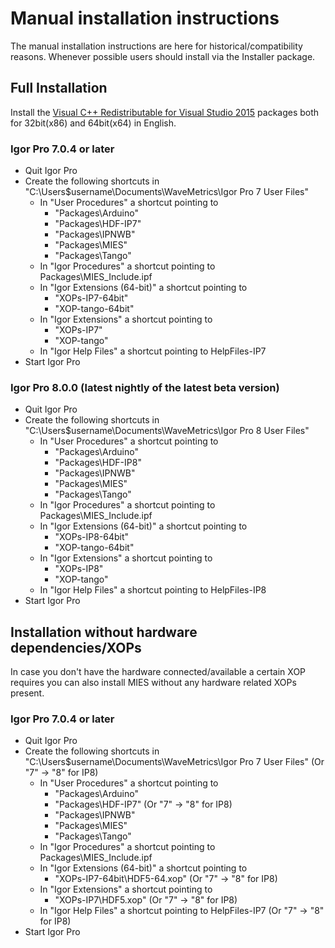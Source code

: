 # Manual installation instructions

The manual installation instructions are here for historical/compatibility
reasons. Whenever possible users should install via the Installer package.

## Full Installation

Install the [Visual C++ Redistributable for Visual Studio 2015](https://www.microsoft.com/en-us/download/details.aspx?id=48145)
packages both for 32bit(x86) and 64bit(x64) in English.

### Igor Pro 7.0.4 or later

* Quit Igor Pro
* Create the following shortcuts in "C:\Users\$username\Documents\WaveMetrics\Igor Pro 7 User Files"
  * In "User Procedures" a shortcut pointing to
    * "Packages\Arduino"
    * "Packages\HDF-IP7"
    * "Packages\IPNWB"
    * "Packages\MIES"
    * "Packages\Tango"
  * In "Igor Procedures" a shortcut pointing to Packages\MIES_Include.ipf
  * In "Igor Extensions (64-bit)" a shortcut pointing to
    * "XOPs-IP7-64bit"
    * "XOP-tango-64bit"
  * In "Igor Extensions" a shortcut pointing to
    * "XOPs-IP7"
    * "XOP-tango"
  * In "Igor Help Files" a shortcut pointing to HelpFiles-IP7
* Start Igor Pro

### Igor Pro 8.0.0 (latest nightly of the latest beta version)

* Quit Igor Pro
* Create the following shortcuts in "C:\Users\$username\Documents\WaveMetrics\Igor Pro 8 User Files"
  * In "User Procedures" a shortcut pointing to
    * "Packages\Arduino"
    * "Packages\HDF-IP8"
    * "Packages\IPNWB"
    * "Packages\MIES"
    * "Packages\Tango"
  * In "Igor Procedures" a shortcut pointing to Packages\MIES_Include.ipf
  * In "Igor Extensions (64-bit)" a shortcut pointing to
    * "XOPs-IP8-64bit"
    * "XOP-tango-64bit"
  * In "Igor Extensions" a shortcut pointing to
    * "XOPs-IP8"
    * "XOP-tango"
  * In "Igor Help Files" a shortcut pointing to HelpFiles-IP8
* Start Igor Pro

## Installation without hardware dependencies/XOPs

In case you don't have the hardware connected/available a certain XOP requires
you can also install MIES without any hardware related XOPs present.

### Igor Pro 7.0.4 or later

* Quit Igor Pro
* Create the following shortcuts in "C:\Users\$username\Documents\WaveMetrics\Igor Pro 7 User Files" (Or "7" -> "8" for IP8)
  * In "User Procedures" a shortcut pointing to
    * "Packages\Arduino"
    * "Packages\HDF-IP7" (Or "7" -> "8" for IP8)
    * "Packages\IPNWB"
    * "Packages\MIES"
    * "Packages\Tango"
  * In "Igor Procedures" a shortcut pointing to Packages\MIES_Include.ipf
  * In "Igor Extensions (64-bit)" a shortcut pointing to
    * "XOPs-IP7-64bit\HDF5-64.xop" (Or "7" -> "8" for IP8)
  * In "Igor Extensions" a shortcut pointing to
    * "XOPs-IP7\HDF5.xop" (Or "7" -> "8" for IP8)
  * In "Igor Help Files" a shortcut pointing to HelpFiles-IP7 (Or "7" -> "8" for IP8)
* Start Igor Pro
